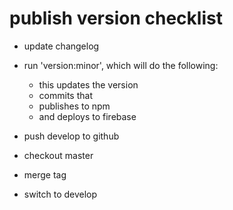 # publish version checklist

 - update changelog

 - run 'version:minor', which will do the following: 
    - this updates the version
    - commits that
    - publishes to npm
    - and deploys to firebase

 
 - push develop to github
 - checkout master
 - merge tag
 - switch to develop
